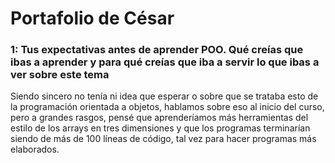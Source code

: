 # Portafolio de César

### 1: Tus expectativas antes de aprender POO. Qué creías que ibas a aprender y para qué creías que iba a servir lo que ibas a ver sobre este tema
Siendo sincero no tenía ni idea que esperar o sobre que se trataba esto de la programación orientada a objetos, hablamos sobre eso al inicio del
curso, pero a grandes rasgos, pensé que aprenderíamos más herramientas del estilo de los arrays en tres dimensiones y que los programas terminarían
siendo de más de 100 líneas de código, tal vez para hacer programas más elaborados.

